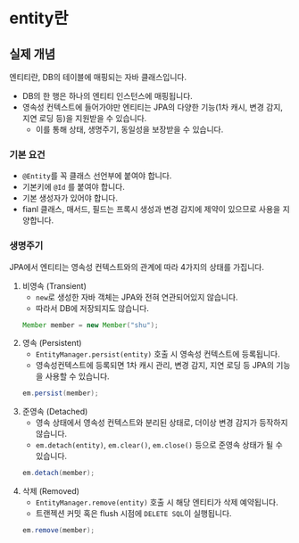 # entity란
## 실제 개념
엔티티란, DB의 테이블에 매핑되는 자바 클래스입니다. 
* DB의 한 행은 하나의 엔티티 인스턴스에 매핑됩니다.
* 영속성 컨텍스트에 들어가야만 엔티티는 JPA의 다양한 기능(1차 캐시, 변경 감지, 지연 로딩 등)을 지원받을 수 있습니다.
    * 이를 통해 상태, 생명주기, 동일성을 보장받을 수 있습니다. 
### 기본 요건
* `@Entity`를 꼭 클래스 선언부에 붙여야 합니다.
* 기본키에 `@Id` 를 붙여야 합니다.
* 기본 생성자가 있어야 합니다.
* fianl 클래스, 매서드, 필드는 프록시 생성과 변경 감지에 제약이 있으므로 사용을 지양합니다.

### 생명주기
JPA에서 엔티티는 영속성 컨텍스트와의 관계에 따라 4가지의 상태를 가집니다. 
1. 비영속 (Transient)
    * `new`로 생성한 자바 객체는 JPA와 전혀 연관되어있지 않습니다.
    * 따라서 DB에 저장되지도 않습니다.
    ```java
    Member member = new Member("shu");
    ```
1. 영속 (Persistent)
    * `EntityManager.persist(entity)` 호출 시 영속성 컨텍스트에 등록됩니다.
    * 영속성컨텍스트에 등록되면 1차 캐시 관리, 변경 감지, 지연 로딩 등 JPA의 기능을 사용할 수 있습니다.
    ```java
    em.persist(member);
    ```
1. 준영속 (Detached) 
    * 영속 상태에서 영속성 컨텍스트와 분리된 상태로, 더이상 변경 감지가 등작하지 않습니다.
    * `em.detach(entity)`, `em.clear()`, `em.close()` 등으로 준영속 상태가 될 수 있습니다.
    ```java
    em.detach(member);
    ```
1. 삭제 (Removed)
    * `EntityManager.remove(entity)` 호출 시 해당 엔티티가 삭제 예약됩니다.
    * 트랜젝션 커밋 혹은 flush 시점에 `DELETE SQL`이 실행됩니다.
    ```java
    em.remove(member);
    ``` 
